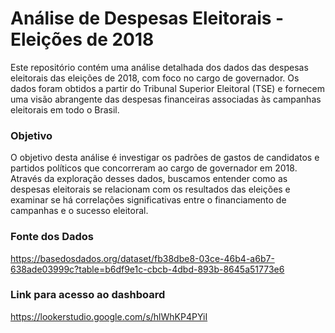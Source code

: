 # Análise de Despesas Eleitorais - Eleições de 2018
Este repositório contém uma análise detalhada dos dados das despesas eleitorais das eleições de 2018, com foco no cargo de governador. Os dados foram obtidos a partir do Tribunal Superior Eleitoral (TSE) e fornecem uma visão abrangente das despesas financeiras associadas às campanhas eleitorais em todo o Brasil.

### Objetivo
O objetivo desta análise é investigar os padrões de gastos de candidatos e partidos políticos que concorreram ao cargo de governador em 2018. Através da exploração desses dados, buscamos entender como as despesas eleitorais se relacionam com os resultados das eleições e examinar se há correlações significativas entre o financiamento de campanhas e o sucesso eleitoral.

### Fonte dos Dados
https://basedosdados.org/dataset/fb38dbe8-03ce-46b4-a6b7-638ade03999c?table=b6df9e1c-cbcb-4dbd-893b-8645a51773e6

### Link para acesso ao dashboard 
https://lookerstudio.google.com/s/hlWhKP4PYiI
